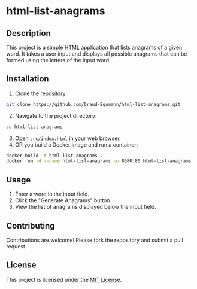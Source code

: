 # html-list-anagrams

## Description

This project is a simple HTML application that lists anagrams of a given word. It takes a user input and displays all possible anagrams that can be formed using the letters of the input word.

## Installation

1. Clone the repository:
  ```bash
  git clone https://github.com/Draud-Egomann/html-list-anagrams.git
  ```
2. Navigate to the project directory:
  ```bash
  cd html-list-anagrams
  ```
3. Open `src/index.html` in your web browser.
3. OR you build a Docker image and run a container:
  ```bash
  docker build -t html-list-anagrams .
  docker run -d --name html-list-anagrams -p 8080:80 html-list-anagrams
  ``` 

## Usage

1. Enter a word in the input field.
2. Click the "Generate Anagrams" button.
3. View the list of anagrams displayed below the input field.

## Contributing

Contributions are welcome! Please fork the repository and submit a pull request.

## License

This project is licensed under the [MIT License](./LICENSE).